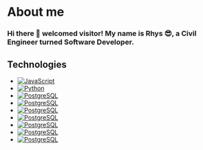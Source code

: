 # About me

### Hi there 👋 welcomed visitor! My name is Rhys :sunglasses:, a Civil Engineer turned Software Developer.  


## Technologies 

- [![JavaScript](https://aleen42.github.io/badges/src/javascript.svg)](#)
- [![Python](https://img.shields.io/badge/Python-14354C?style=for-the-badge&logo=python&logoColor=white)](#)
- [![PostgreSQL](https://img.shields.io/badge/PostgreSQL-316192?style=for-the-badge&logo=postgresql&logoColor=white)](#)
- [![PostgreSQL](https://aleen42.github.io/badges/src/react.svg)](#)
- [![PostgreSQL](https://aleen42.github.io/badges/src/redux.svg)](#)
- [![PostgreSQL](https://aleen42.github.io/badges/src/node.svg)](#)
- [![PostgreSQL](https://aleen42.github.io/badges/src/docker.svg)](#)
- [![PostgreSQL](https://aleen42.github.io/badges/src/visual_studio_code.svg)](#)
- [![PostgreSQL](https://aleen42.github.io/badges/src/mocha.svg)](#)
